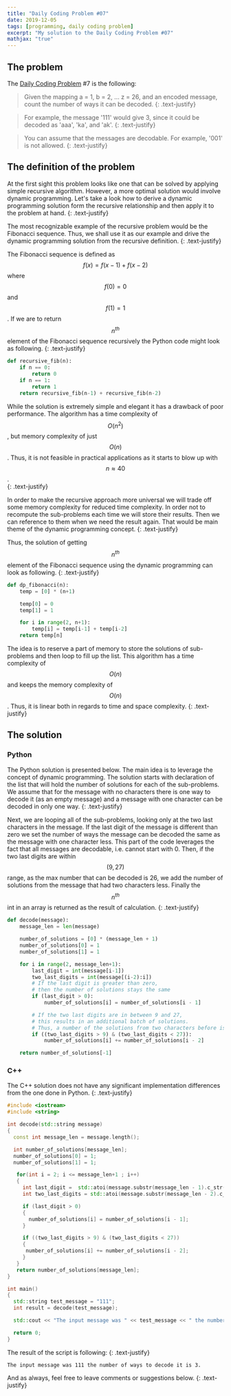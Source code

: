 ```yaml
---
title: "Daily Coding Problem #07"
date: 2019-12-05
tags: [programming, daily coding problem]
excerpt: "My solution to the Daily Coding Problem #07"
mathjax: "true"
---
```


## The problem
The [Daily Coding Problem](https://www.dailycodingproblem.com/) #7 is the following:

>Given the mapping a = 1, b = 2, ... z = 26, and an encoded message, count the number of ways it can be decoded.
{: .text-justify}

>For example, the message '111' would give 3, since it could be decoded as 'aaa', 'ka', and 'ak'.
{: .text-justify}

>You can assume that the messages are decodable. For example, '001' is not allowed.
{: .text-justify}

## The definition of the problem

At the first sight this problem looks like one that can be solved by applying simple recursive algorithm. However, a more optimal solution would involve dynamic programming. Let's take a look how to derive a dynamic programming solution form the recursive relationship and then apply it to the problem at hand.
{: .text-justify}

The most recognizable example of the recursive problem would be the Fibonacci sequence. Thus, we shall use it as our example and drive the dynamic programming solution from the recursive definition.
{: .text-justify}

The Fibonacci sequence is defined as $$f(x) = f(x-1) + f(x-2)$$ where $$f(0)=0$$ and $$f(1)=1$$. If we are to return $$n^{th}$$ element of the Fibonacci sequence recursively the Python code might look as following.
{: .text-justify}

```python
def recursive_fib(n):
    if n == 0:
        return 0
    if n == 1:
        return 1
    return recursive_fib(n-1) + recursive_fib(n-2)
```

While the solution is extremely simple and elegant it has a drawback of poor performance. The algorithm has a time complexity of $$O(n^2)$$, but memory complexity of just $$O(n)$$. Thus, it is not feasible in practical applications as it starts to blow up with $$n \approx 40$$.  
{: .text-justify}

In order to make the recursive approach more universal we will trade off some memory complexity for reduced time complexity. In order not to recompute the sub-problems each time we will store their results. Then we can reference to them when we need the result again. That would be main theme of the dynamic programming concept.
{: .text-justify}

Thus, the solution of getting $$n^{th}$$ element of the Fibonacci sequence using the dynamic programming can look as following.
{: .text-justify}

```python
def dp_fibonacci(n):
    temp = [0] * (n+1)

    temp[0] = 0
    temp[1] = 1

    for i in range(2, n+1):
        temp[i] = temp[i-1] + temp[i-2]
    return temp[n]
```

The idea is to reserve a part of memory to store the solutions of sub-problems and then loop to fill up the list. This algorithm has a time complexity of $$O(n)$$ and keeps the memory complexity of $$O(n)$$. Thus, it is linear both in regards to time and space complexity.
{: .text-justify}

## The solution
### Python
The Python solution is presented below. The main idea is to leverage the concept of dynamic programming. The solution starts with declaration of the list that will hold the number of solutions for each of the sub-problems. We assume that for the message with no characters there is one way to decode it (as an empty message) and a message with one character can be decoded in only one way.
{: .text-justify}

Next, we are looping all of the sub-problems, looking only at the two last characters in the message. If the last digit of the message is different than zero we set the number of ways the message can be decoded the same as the message with one character less. This part of the code leverages the fact that all messages are decodable, i.e. cannot start with 0. Then, if the two last digits are within $$(9, 27)$$ range, as the max number that can be decoded is 26, we add the number of solutions from the message that had two characters less. Finally the $$n^{th}$$ int in an array is returned as the result of calculation. 
{: .text-justify}

```python
def decode(message):
    message_len = len(message)

    number_of_solutions = [0] * (message_len + 1)
    number_of_solutions[0] = 1
    number_of_solutions[1] = 1

    for i in range(2, message_len+1):
        last_digit = int(message[i-1])
        two_last_digits = int(message[(i-2):i])
        # If the last digit is greater than zero, 
        # then the number of solutions stays the same
        if (last_digit > 0):
            number_of_solutions[i] = number_of_solutions[i - 1]

        # If the two last digits are in between 9 and 27, 
        # this results in an additional batch of solutions.
        # Thus, a number of the solutions from two characters before is added.
        if ((two_last_digits > 9) & (two_last_digits < 27)):  
            number_of_solutions[i] += number_of_solutions[i - 2]  

    return number_of_solutions[-1]
```

### C++
The C++ solution does not have any significant implementation differences from the one done in Python.
{: .text-justify}

```cpp
#include <iostream>
#include <string>

int decode(std::string message)
{
  const int message_len = message.length();

  int number_of_solutions[message_len];
  number_of_solutions[0] = 1;
  number_of_solutions[1] = 1;

   for(int i = 2; i <= message_len+1 ; i++)
   {
     int last_digit =  std::atoi(message.substr(message_len - 1).c_str());
     int two_last_digits = std::atoi(message.substr(message_len - 2).c_str());

     if (last_digit > 0)
     {
       number_of_solutions[i] = number_of_solutions[i - 1];
     }

     if ((two_last_digits > 9) & (two_last_digits < 27))
     {
      number_of_solutions[i] += number_of_solutions[i - 2];
     }
   }
   return number_of_solutions[message_len];
}

int main() 
{
  std::string test_message = "111";
  int result = decode(test_message);

  std::cout << "The input message was " << test_message << " the number of ways to decode it is " << result << ".\n"; 

  return 0;
}

```
The result of the script is following:
{: .text-justify}
```
The input message was 111 the number of ways to decode it is 3.
```

And as always, feel free to leave comments or suggestions below.
{: .text-justify}